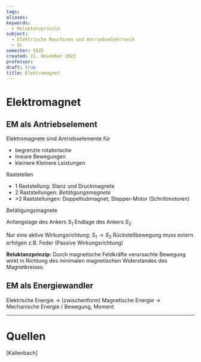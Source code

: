 ```yaml
---
tags: 
aliases: 
keywords:
  - Reluktanzprinzio
subject:
  - Elektrische Maschinen und Antriebselektronik
  - VL
semester: SS25
created: 21. November 2022
professor: 
draft: true
title: Elektromagnet
---
```

 

# Elektromagnet

## EM als Antriebselement

Elektromagnete sind Antriebselemente für

- begrenzte rotatorische
- lineare Bewegungen
- kleinere Kleinere Leistungen

Raststellen

- 1 Raststellung: Stanz und Druckmagnete
- 2 Raststellungen: *Betätigungsmagnete*
- \>2 Raststellungen: Doppelhubmagnet, Stepper-Motor (Schrittmotoren)

Betätigungsmagnete

Anfangslage des Ankers $S_{1}$
Endlage des Ankers $S_{2}$

Nur eine aktive Wirkungsrichtung: $S_{1} \to S_{2}$
Rückstellbewegung muss extern erfolgen z.B. Feder (Passive Wirkungsrichtung)

**Reluktanzprinzip:** Durch magnetische Feldkräfte verursachte Bewegung wirkt in Richtung des minimalen magnetischen Widerstandes des Magnetkreises.

## EM als Energiewandler

Elektrische Energie -> (zwischenform) Magnetische Energie -> Mechanische Energie / Bewegung, Moment

---

# Quellen

[Kallenbach]